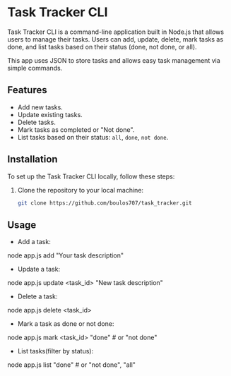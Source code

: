 # Task Tracker CLI

Task Tracker CLI is a command-line application built in Node.js that allows users to manage their tasks. Users can add, update, delete, mark tasks as done, and list tasks based on their status (done, not done, or all).

This app uses JSON to store tasks and allows easy task management via simple commands.

## Features
- Add new tasks.
- Update existing tasks.
- Delete tasks.
- Mark tasks as completed or "Not done".
- List tasks based on their status: `all`, `done`, `not done`.

## Installation

To set up the Task Tracker CLI locally, follow these steps:

1. Clone the repository to your local machine:
   ```bash
   git clone https://github.com/boulos707/task_tracker.git

## Usage

* Add a task:

node app.js add "Your task description"

* Update a task:

node app.js update <task_id> "New task description"

* Delete a task:

node app.js delete <task_id>

* Mark a task as done or not done:

node app.js mark <task_id> "done"   # or "not done"

* List tasks(filter by status):

node app.js list "done"  # or "not done", "all"
